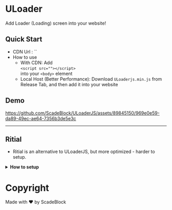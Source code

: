 # ULoader
Add Loader (Loading) screen into your website!

## Quick Start
+ CDN Url : `` 
+ How to use
  - With CDN: Add \
  `<script src=""></script>`\
 into your `<body>` element
  - Local Host (Better Performance): Download `ULoaderjs.min.js` from Release Tab, and then add it into your website

## Demo

https://github.com/ScadeBlock/ULoaderJS/assets/89845150/969e0e59-da89-49ec-ae64-7356b3de5e3c
___
## Ritial
+ Ritial is an alternative to ULoaderJS, but more optimized - harder to setup.

<details>
  <summary><b>How to setup</b></summary>

  ### How to setup 
+ Download `ritial.min.js` from Release Tab and then import it into your site (`body` element )
+ Then add following html code into `body`
> `<div id="uloadermain" class="uloader-mainpage uloader-hiddex"><div class="uloader-content"><center><h2 style="color:#fff">Loading</h2><div class="uloader-loadingspinner"><div id="square1"></div><div id="square2"></div><div id="square3"></div><div id="square4"></div><div id="square5"></div></div></center></div></div>`

+ Also add following css code into `head`
> `.uloader-hiddex{visibility:hidden!important;opacity:0!important;transition:visibility .7s linear,opacity .7s linear}.uloader-viewex{visibility:visible!important;opacity:1!important}.uloader-mainpage{position:fixed;top:0;z-index:999;top:0;left:0;right:0;bottom:0;width:100%;height:100%;opacity:1;background-color:#000}.uloader-content{top:35%;position:relative}.uloader-loadingspinner{--square:26px;--offset:30px;--duration:2.4s;--delay:0.2s;--timing-function:ease-in-out;--in-duration:0.4s;--in-delay:0.1s;--in-timing-function:ease-out;width:calc(3 * var(--offset) + var(--square));height:calc(2 * var(--offset) + var(--square));padding:0;margin-left:auto;margin-right:auto;margin-top:10px;margin-bottom:30px;position:relative}.uloader-loadingspinner div{display:inline-block;background:#ff8c00;border:none;border-radius:2px;width:var(--square);height:var(--square);position:absolute;padding:0;margin:0;font-size:6pt;color:#000}.uloader-loadingspinner #square1{left:calc(0 * var(--offset));top:calc(0 * var(--offset));animation:square1 var(--duration) var(--delay) var(--timing-function) infinite,squarefadein var(--in-duration) calc(1 * var(--in-delay)) var(--in-timing-function) both}.uloader-loadingspinner #square2{left:calc(0 * var(--offset));top:calc(1 * var(--offset));animation:square2 var(--duration) var(--delay) var(--timing-function) infinite,squarefadein var(--in-duration) calc(1 * var(--in-delay)) var(--in-timing-function) both}.uloader-loadingspinner #square3{left:calc(1 * var(--offset));top:calc(1 * var(--offset));animation:square3 var(--duration) var(--delay) var(--timing-function) infinite,squarefadein var(--in-duration) calc(2 * var(--in-delay)) var(--in-timing-function) both}.uloader-loadingspinner #square4{left:calc(2 * var(--offset));top:calc(1 * var(--offset));animation:square4 var(--duration) var(--delay) var(--timing-function) infinite,squarefadein var(--in-duration) calc(3 * var(--in-delay)) var(--in-timing-function) both}.uloader-loadingspinner #square5{left:calc(3 * var(--offset));top:calc(1 * var(--offset));animation:square5 var(--duration) var(--delay) var(--timing-function) infinite,squarefadein var(--in-duration) calc(4 * var(--in-delay)) var(--in-timing-function) both}@keyframes square1{0%{left:calc(0 * var(--offset));top:calc(0 * var(--offset))}8.333%{left:calc(0 * var(--offset));top:calc(1 * var(--offset))}100%{left:calc(0 * var(--offset));top:calc(1 * var(--offset))}}@keyframes square2{0%{left:calc(0 * var(--offset));top:calc(1 * var(--offset))}8.333%{left:calc(0 * var(--offset));top:calc(2 * var(--offset))}16.67%{left:calc(1 * var(--offset));top:calc(2 * var(--offset))}25.00%{left:calc(1 * var(--offset));top:calc(1 * var(--offset))}83.33%{left:calc(1 * var(--offset));top:calc(1 * var(--offset))}91.67%{left:calc(1 * var(--offset));top:calc(0 * var(--offset))}100%{left:calc(0 * var(--offset));top:calc(0 * var(--offset))}}@keyframes square3{0%,100%{left:calc(1 * var(--offset));top:calc(1 * var(--offset))}16.67%{left:calc(1 * var(--offset));top:calc(1 * var(--offset))}25.00%{left:calc(1 * var(--offset));top:calc(0 * var(--offset))}33.33%{left:calc(2 * var(--offset));top:calc(0 * var(--offset))}41.67%{left:calc(2 * var(--offset));top:calc(1 * var(--offset))}66.67%{left:calc(2 * var(--offset));top:calc(1 * var(--offset))}75.00%{left:calc(2 * var(--offset));top:calc(2 * var(--offset))}83.33%{left:calc(1 * var(--offset));top:calc(2 * var(--offset))}91.67%{left:calc(1 * var(--offset));top:calc(1 * var(--offset))}}@keyframes square4{0%{left:calc(2 * var(--offset));top:calc(1 * var(--offset))}33.33%{left:calc(2 * var(--offset));top:calc(1 * var(--offset))}41.67%{left:calc(2 * var(--offset));top:calc(2 * var(--offset))}50.00%{left:calc(3 * var(--offset));top:calc(2 * var(--offset))}58.33%{left:calc(3 * var(--offset));top:calc(1 * var(--offset))}100%{left:calc(3 * var(--offset));top:calc(1 * var(--offset))}}@keyframes square5{0%{left:calc(3 * var(--offset));top:calc(1 * var(--offset))}50.00%{left:calc(3 * var(--offset));top:calc(1 * var(--offset))}58.33%{left:calc(3 * var(--offset));top:calc(0 * var(--offset))}66.67%{left:calc(2 * var(--offset));top:calc(0 * var(--offset))}75.00%{left:calc(2 * var(--offset));top:calc(1 * var(--offset))}100%{left:calc(2 * var(--offset));top:calc(1 * var(--offset))}}@keyframes squarefadein{0%{transform:scale(.75);opacity:0}100%{transform:scale(1);opacity:1}}`

</details>

# Copyright
Made with ❤ by ScadeBlock
